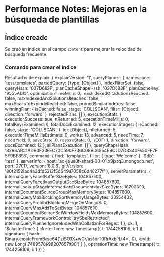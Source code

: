 # Performance Notes: Mejoras en la búsqueda de plantillas

## Índice creado
Se creó un índice en el campo `content` para mejorar la velocidad de búsqueda frecuente.

### Comando para crear el índice
Resultados de explain: {
  explainVersion: '1',
  queryPlanner: {
    namespace: 'test.templates',
    parsedQuery: { type: [Object] },
    indexFilterSet: false,
    queryHash: '037D683F',
    planCacheShapeHash: '037D683F',
    planCacheKey: '9555AB13',
    optimizationTimeMillis: 0,
    maxIndexedOrSolutionsReached: false,
    maxIndexedAndSolutionsReached: false,
    maxScansToExplodeReached: false,
    prunedSimilarIndexes: false,
    winningPlan: {
      isCached: false,
      stage: 'COLLSCAN',
      filter: [Object],
      direction: 'forward'
    },
    rejectedPlans: []
  },
  executionStats: {
    executionSuccess: true,
    nReturned: 5,
    executionTimeMillis: 0,
    totalKeysExamined: 0,
    totalDocsExamined: 12,
    executionStages: {
      isCached: false,
      stage: 'COLLSCAN',
      filter: [Object],
      nReturned: 5,
      executionTimeMillisEstimate: 0,
      works: 13,
      advanced: 5,
      needTime: 7,
      needYield: 0,
      saveState: 0,
      restoreState: 0,
      isEOF: 1,
      direction: 'forward',
      docsExamined: 12
    },
    allPlansExecution: []
  },
  queryShapeHash: '8286ABC1ADB3F33EEC70C59CF736C08BC6554E9C2D7D3340FA50FF7F5F9BF898',
  command: { find: 'templates', filter: { type: 'Welcome' }, '$db': 'test' },
  serverInfo: {
    host: 'ac-jajus8f-shard-00-01.x9jxzq3.mongodb.net',
    port: 27017,
    version: '8.0.6',
    gitVersion: '80f21521ad4a3dfd5613f5d649d7058c6d46277f'
  },
  serverParameters: {
    internalQueryFacetBufferSizeBytes: 104857600,
    internalQueryFacetMaxOutputDocSizeBytes: 104857600,
    internalLookupStageIntermediateDocumentMaxSizeBytes: 16793600,      
    internalDocumentSourceGroupMaxMemoryBytes: 104857600,
    internalQueryMaxBlockingSortMemoryUsageBytes: 33554432,
    internalQueryProhibitBlockingMergeOnMongoS: 0,
    internalQueryMaxAddToSetBytes: 104857600,
    internalDocumentSourceSetWindowFieldsMaxMemoryBytes: 104857600,     
    internalQueryFrameworkControl: 'trySbeRestricted',
    internalQueryPlannerIgnoreIndexWithCollationForRegex: 1
  },
  ok: 1,
  '$clusterTime': {
    clusterTime: new Timestamp({ t: 1744258109, i: 1 }),
    signature: {
      hash: Binary.createFromBase64('ziSO3X+wCr/as8orT0RrAxbPLt4=', 0), 
      keyId: new Long('7489578698207657990')
    }
  },
  operationTime: new Timestamp({ t: 1744258109, i: 1 })
}